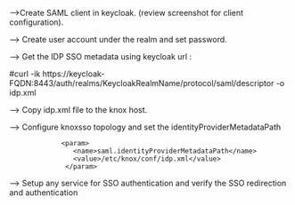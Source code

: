 -->Create SAML client in keycloak. (review screenshot for client configuration). 

--> Create user account under the realm and set password. 

--> Get the IDP SSO metadata using keycloak url : 

#curl -ik https://keycloak-FQDN:8443/auth/realms/KeycloakRealmName/protocol/saml/descriptor -o idp.xml

--> Copy idp.xml file to the knox host. 

--> Configure knoxsso topology and set the identityProviderMetadataPath

                 <param>
                    <name>saml.identityProviderMetadataPath</name>
                    <value>/etc/knox/conf/idp.xml</value>
                  </param>
 
 --> Setup any service for SSO authentication and verify the SSO redirection and authentication 

